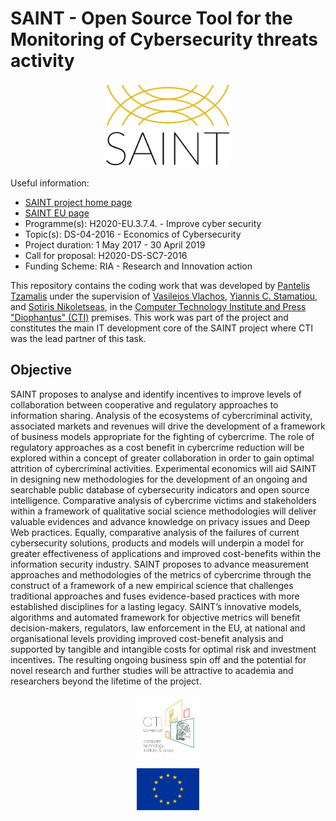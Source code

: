 # SAINT - Open Source Tool for the Monitoring of Cybersecurity threats activity

<p align="center">
    <img src="images_logos/saint_logo_color.png" alt="SAINT Logo" width="200" />
</p>

Useful information:
* [SAINT project home page](https://project-saint.eu/)
* [SAINT EU page](https://cordis.europa.eu/project/id/740829)
* Programme(s): H2020-EU.3.7.4. - Improve cyber security 
* Topic(s): DS-04-2016 - Economics of Cybersecurity 
* Project duration: 1 May 2017 - 30 April 2019
* Call for proposal: H2020-DS-SC7-2016
* Funding Scheme: RIA - Research and Innovation action

This repository contains the coding work that was developed by 
[Pantelis Tzamalis](https://scholar.google.gr/citations?hl=en&user=zo_G-TIAAAAJ) under the supervision of 
[Vasileios Vlachos](https://scholar.google.gr/citations?hl=en&user=kXG5upAAAAAJ), 
[Yiannis C. Stamatiou](https://scholar.google.gr/citations?hl=en&user=Uz9SJtgAAAAJ), and 
[Sotiris Nikoletseas](https://scholar.google.gr/citations?hl=en&user=hk2ylNwAAAAJ), in the 
[Computer Technology Institute and Press "Diophantus" (CTI)](https://www.cti.gr/en/) premises. 
This work was part of the project and constitutes the main IT development core of the SAINT project where CTI was 
the lead partner of this task.

## Objective

SAINT proposes to analyse and identify incentives to improve levels of collaboration between cooperative 
and regulatory approaches to information sharing. Analysis of the ecosystems of cybercriminal activity, 
associated markets and revenues will drive the development of a framework of business models appropriate 
for the fighting of cybercrime.  The role of regulatory approaches as a cost benefit in cybercrime 
reduction will be explored within a concept of greater collaboration in order to gain optimal attrition 
of cybercriminal activities. Experimental economics will aid SAINT in designing new methodologies for 
the development of an ongoing and searchable public database of cybersecurity indicators and open source 
intelligence. Comparative analysis of cybercrime victims and stakeholders within a framework of 
qualitative social science methodologies will deliver valuable evidences and advance knowledge on 
privacy issues and Deep Web practices. Equally, comparative analysis of the failures of current 
cybersecurity solutions, products and models will underpin a model for greater effectiveness of 
applications and improved cost-benefits within the information security industry. SAINT proposes to 
advance measurement approaches and methodologies of the metrics of cybercrime through the construct 
of a framework of a new empirical science that challenges traditional approaches and fuses evidence-based 
practices with more established disciplines for a lasting legacy. SAINT’s innovative models, algorithms 
and automated framework for objective metrics will benefit decision-makers, regulators, law enforcement 
in the EU, at national and organisational levels providing improved cost-benefit analysis and supported 
by tangible and intangible costs for optimal risk and investment incentives. The resulting ongoing 
business spin off and the potential for novel research and further studies will be attractive to 
academia and researchers beyond the lifetime of the project.

<p align="center">
    <img src="images_logos/cti.jpg" alt="CTI Logo" width="100" />
</p>
<p align="center">
    <img src="images_logos/eu_flag_yellow_low.jpg" alt="EU Logo" width="100" />
</p>
